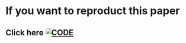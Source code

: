 # If you want to reproduct this paper
##  Click here [![CODE](https://img.shields.io/badge/Code-red)](https://github.com/junyanz/pytorch-CycleGAN-and-pix2pix)
